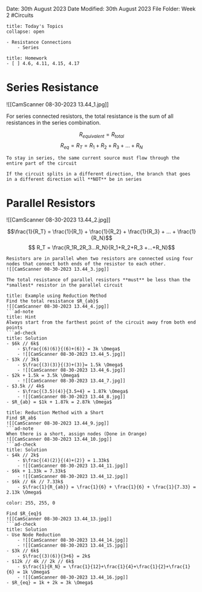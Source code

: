 Date: 30th August 2023
Date Modified: 30th August 2023
File Folder: Week 2
#Circuits

```ad-abstract
title: Today's Topics
collapse: open

- Resistance Connections
	- Series

```

```ad-note
title: Homework
- [ ] 4.6, 4.11, 4.15, 4.17
```

# Series Resistance

![[CamScanner 08-30-2023 13.44_1.jpg]]

For series connected resistors, the total resistance is the sum of all resistances in the series combination.

$$ R_{equivalent} = R_{total}$$
$$ R_{eq} = R_T = R_1 + R_2 + R_3 + ... + R_N$$

```ad-note
To stay in series, the same current source must flow through the entire part of the circuit
```

```ad-important
If the circuit splits in a different direction, the branch that goes in a different direction will **NOT** be in series
```
# Parallel Resistors

![[CamScanner 08-30-2023 13.44_2.jpg]]

$$\frac{1}{R_T} = \frac{1}{R_1} + \frac{1}{R_2} + \frac{1}{R_3} + ... + \frac{1}{R_N}$$
$$ R_T = \frac{R_1R_2R_3...R_N}{R_1+R_2+R_3 +...+R_N}$$

```ad-note
Resistors are in parallel when two resistors are connected using four nodes that connect both ends of the resistor to each other.
![[CamScanner 08-30-2023 13.44_3.jpg]]
```

```ad-important
The total resistance of parallel resistors **must** be less than the *smallest* resistor in the parallel circuit
```

```ad-example
title: Example using Reduction Method
Find the total resistance $R_{ab}$
![[CamScanner 08-30-2023 13.44_4.jpg]]
```ad-note
title: Hint
Always start from the farthest point of the circuit away from both end points
```ad-check
title: Solution
- $6k // 6k$
	- $\frac{(6)(6)}{(6)+(6)} = 3k \Omega$
	- ![[CamScanner 08-30-2023 13.44_5.jpg]]
- $3k // 3k$
	- $\frac{(3)(3)}{(3)+(3)}= 1.5k \Omega$
	- ![[CamScanner 08-30-2023 13.44_6.jpg]]
- $2k + 1.5k = 3.5k \Omega$
	- ![[CamScanner 08-30-2023 13.44_7.jpg]]
- $3.5k // 4k$
	- $\frac{(3.5)(4)}{3.5+4} = 1.87k \Omega$
	- ![[CamScanner 08-30-2023 13.44_8.jpg]]
- $R_{ab} = $1k + 1.87k = 2.87k \Omega$
```

```ad-example
title: Reduction Method with a Short
Find $R_ab$
![[CamScanner 08-30-2023 13.44_9.jpg]]
```ad-note
When there is a short, assign nodes (Done in Orange)
![[CamScanner 08-30-2023 13.44_10.jpg]]
```ad-check
title: Solution
- $4k // 2k$
	- $\frac{(4)(2)}{(4)+(2)} = 1.33k$
	- ![[CamScanner 08-30-2023 13.44_11.jpg]]
- $6k + 1.33k = 7.33k$
	- ![[CamScanner 08-30-2023 13.44_12.jpg]]
- $6k // 6k // 7.33k$
	- $\frac{1}{R_{ab}} = \frac{1}{6} + \frac{1}{6} + \frac{1}{7.33} = 2.13k \Omega$
```

```ad-example
color: 255, 255, 0

Find $R_{eq}$
![[CamScanner 08-30-2023 13.44_13.jpg]]
```ad-check
title: Solution
- Use Node Reduction
	- ![[CamScanner 08-30-2023 13.44_14.jpg]]
	- ![[CamScanner 08-30-2023 13.44_15.jpg]]
- $3k // 6k$
	- $\frac{(3)(6)}{3+6} = 2k$
- $12k // 4k // 2k // 6k$
	- $\frac{1}{R_N} = \frac{1}{12}+\frac{1}{4}+\frac{1}{2}+\frac{1}{6} = 1k \Omega$
	- ![[CamScanner 08-30-2023 13.44_16.jpg]]
- $R_{eq} = 1k + 2k = 3k \Omega$
```

